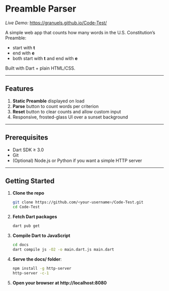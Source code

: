 # Preamble Parser

*Live Demo:* https://granuels.github.io/Code-Test/

A simple web app that counts how many words in the U.S. Constitution’s Preamble:

- start with **t**  
- end with **e**  
- both start with **t** and end with **e**

Built with Dart + plain HTML/CSS.

---

## Features

1. **Static Preamble** displayed on load  
2. **Parse** button to count words per criterion  
3. **Reset** button to clear counts and allow custom input  
4. Responsive, frosted-glass UI over a sunset background

---

## Prerequisites

- Dart SDK ≥ 3.0  
- Git  
- (Optional) Node.js or Python if you want a simple HTTP server

---

## Getting Started

1. **Clone the repo**  
   ```bash
   git clone https://github.com/<your-username>/Code-Test.git
   cd Code-Test
   
2. **Fetch Dart packages**

   ```bash
   dart pub get

3. **Compile Dart to JavaScript**
   ```bash
   cd docs 
   dart compile js -O2 -o main.dart.js main.dart

4. **Serve the docs/ folder**:
   ```bash
   npm install -g http-server
   http-server -c-1

5. **Open your browser at http://localhost:8080**
